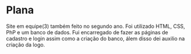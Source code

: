 # Plana
Site em equipe(3) também feito no segundo ano. Foi utilizado HTML, CSS, PhP e um banco de dados. Fui encarregado
de fazer as páginas de cadastro e login assim como a criação do banco, álem disso dei auxilio na criação da logo.

